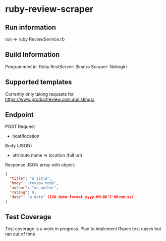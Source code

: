 # ruby-review-scraper

## Run information
run => ruby ReviewService.rb

## Build Information 
Programmed in: Ruby
RestServer: Sinatra
Scraper: Nokogiri

## Supported templates
Currently only taking requests for https://www.productreview.com.au/listings/<review>

## Endpoint 
POST Request
 - host/location

Body (JSON)
 - attribute name => location (full url) 

Response 
JSON array with object: 
```json 
{
  "title": "a title", 
  "body": "review body", 
  "author": "an author", 
  "rating": 0, 
  "date": "a date" (ISO date format yyyy-MM-DD'T'HH:mm:ss)
}
```


## Test Coverage 
Test coverage is a work in progress. Plan to implement Rspec test cases but ran out of time 

